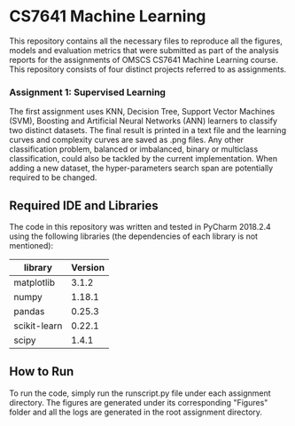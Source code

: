 # CS7641 Machine Learning
This repository contains all the necessary files to reproduce all the figures, models and evaluation metrics that were submitted as part of the analysis reports for the assignments of OMSCS CS7641 Machine Learning course.\
This repository consists of four distinct projects referred to as assignments. 

### Assignment 1: Supervised Learning
The first assignment uses KNN, Decision Tree, Support Vector Machines (SVM), Boosting and Artificial Neural Networks (ANN) learners to classify two distinct datasets. The final result is printed in a text file and the learning curves and complexity curves are saved as .png files. Any other classification problem, balanced or imbalanced, binary or multiclass classification, could also be tackled by the current implementation. When adding a new dataset, the hyper-parameters search span are potentially required to be changed.

## Required IDE and Libraries
The code in this repository was written and tested in PyCharm 2018.2.4 using the following libraries (the dependencies of each library is not mentioned):

library | Version
--------------|------------
matplotlib | 3.1.2
numpy | 1.18.1
pandas | 0.25.3
scikit-learn | 0.22.1
scipy | 1.4.1

## How to Run
To run the code, simply run the runscript.py file under each assignment directory. The figures are generated under its corresponding  "Figures" folder and all the logs are generated in the root assignment directory.
